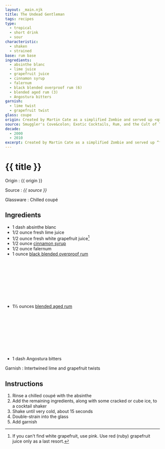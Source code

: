 ```yaml
---
layout: _main.njk
title: The Undead Gentleman
tags: recipes
type:
  - tropical
  - short drink
  - sour
characteristic:
  - shaken
  - strained
base: rum base
ingredients:
  - absinthe blanc
  - lime juice
  - grapefruit juice
  - cinnamon syrup
  - falernum
  - black blended overproof rum (6)
  - blended aged rum (3)
  - Angostura bitters
garnish:
  - lime twist
  - grapefruit twist
glass: coupe
origin: Created by Martin Cate as a simplified Zombie and served up <q>for the sophisticated savage.</q>
source: Smuggler's Cove&colon; Exotic Cocktails, Rum, and the Cult of Tiki
decade:
  - 2000
  - 2010
excerpt: Created by Martin Cate as a simplified Zombie and served up “for the sophisticated savage.”
---
```

<!-- markdownlint-disable MD025 -->
# {{ title }}
<!-- markdownlint-disable MD025 -->

Origin
  : {{ origin }}

Source
  : <cite>{{ source }}</cite>

Glassware
  : Chilled coupé

## Ingredients

* 1 dash absinthe blanc
* 1/2 ounce fresh lime juice
* 1/2 ounce fresh white grapefruit juice[^1]
* 1/2 ounce [cinnamon syrup](/mixes/cinnamon-syrup)
* 1/2 ounce falernum
* 1 ounce [black blended overproof rum](/rums/12-rum-black-blended-overproof/)<icon-l space="1em" class="bigger" label="(6)"><span class="with-icon"><svg class="icon"><use href="/assets/images/icons/circle-6.svg#circle-6"></use></svg></span></icon-l>
* 1&frac12; ounces [blended aged rum](/rums/05-rum-blended-aged/)<icon-l space="1em" class="bigger" label="(3)"><span class="with-icon"><svg class="icon"><use href="/assets/images/icons/circle-3.svg#circle-3"></use></svg></span></icon-l>
* 1 dash Angostura bitters

[^1]: If you can't find white grapefruit, use pink. Use red (ruby) grapefruit juice only as a last resort.

Garnish
  : Intertwined lime and grapefruit twists

## Instructions

1. Rinse a chilled coupé with the absinthe
2. Add the remaining ingredients, along with some cracked or cube ice, to a cocktail shaker
3. Shake until very cold, about 15 seconds
4. Double-strain into the glass
5. Add garnish
